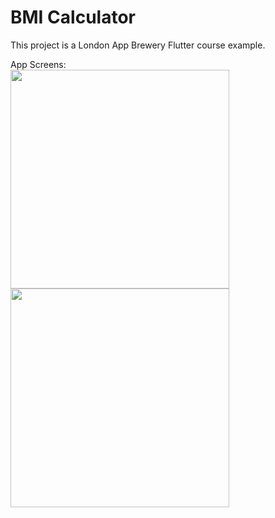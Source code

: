 # BMI Calculator

This project is a London App Brewery Flutter course example.

App Screens:</br>
<img src="https://user-images.githubusercontent.com/46728765/173841172-726a7799-ab94-4dff-9eab-93e64900fb8a.png" width="350"> 
<img src="https://user-images.githubusercontent.com/46728765/173841181-f3db8183-7875-46ca-809c-8a89cd76e91a.png" width="350">
